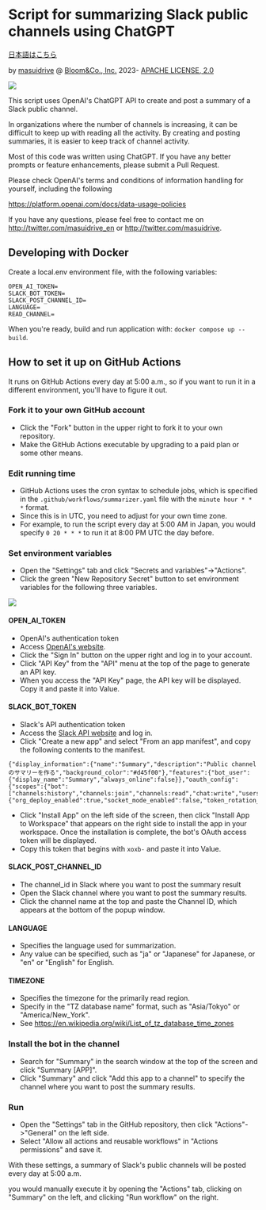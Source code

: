 # Script for summarizing Slack public channels using ChatGPT

[日本語はこちら](./README.ja.md)

by [masuidrive](https://twitter.com/masuidrive) @ [Bloom&Co., Inc.](https://www.bloom-and-co.com/) 2023-
[APACHE LICENSE, 2.0](https://www.apache.org/licenses/LICENSE-2.0)

![](./images/slack-summarized.en.png)

This script uses OpenAI's ChatGPT API to create and post a summary of a Slack public channel.

In organizations where the number of channels is increasing, it can be difficult to keep up with reading all the activity. By creating and posting summaries, it is easier to keep track of channel activity.

Most of this code was written using ChatGPT. If you have any better prompts or feature enhancements, please submit a Pull Request.

Please check OpenAI's terms and conditions of information handling for yourself, including the following

https://platform.openai.com/docs/data-usage-policies

If you have any questions, please feel free to contact me on http://twitter.com/masuidrive_en or http://twitter.com/masuidrive.

## Developing with Docker

Create a local.env environment file, with the following variables:
```
OPEN_AI_TOKEN=
SLACK_BOT_TOKEN=
SLACK_POST_CHANNEL_ID=
LANGUAGE=
READ_CHANNEL=
```

When you're ready, build and run application with:
`docker compose up --build`.

## How to set it up on GitHub Actions

It runs on GitHub Actions every day at 5:00 a.m., so if you want to run it in a different environment, you'll have to figure it out.

### Fork it to your own GitHub account

- Click the "Fork" button in the upper right to fork it to your own repository.
- Make the GitHub Actions executable by upgrading to a paid plan or some other means.

### Edit running time

- GitHub Actions uses the cron syntax to schedule jobs, which is specified in the `.github/workflows/summarizer.yaml` file with the `minute hour * * *` format.
- Since this is in UTC, you need to adjust for your own time zone.
- For example, to run the script every day at 5:00 AM in Japan, you would specify `0 20 * * *` to run it at 8:00 PM UTC the day before.

### Set environment variables

- Open the "Settings" tab and click "Secrets and variables"->"Actions".
- Click the green "New Repository Secret" button to set environment variables for the following three variables.

![](https://raw.githubusercontent.com/masuidrive/slack-summarizer/main/images/github-settings.png)

#### OPEN_AI_TOKEN

- OpenAI's authentication token
- Access [OpenAI's website](https://platform.openai.com/).
- Click the "Sign In" button on the upper right and log in to your account.
- Click "API Key" from the "API" menu at the top of the page to generate an API key.
- When you access the "API Key" page, the API key will be displayed. Copy it and paste it into Value.

#### SLACK_BOT_TOKEN

- Slack's API authentication token
- Access the [Slack API website](https://api.slack.com/) and log in.
- Click "Create a new app" and select "From an app manifest", and copy the following contents to the manifest.

```
{"display_information":{"name":"Summary","description":"Public channelのサマリーを作る","background_color":"#d45f00"},"features":{"bot_user":{"display_name":"Summary","always_online":false}},"oauth_config":{"scopes":{"bot":["channels:history","channels:join","channels:read","chat:write","users:read"]}},"settings":{"org_deploy_enabled":true,"socket_mode_enabled":false,"token_rotation_enabled":false}}
```

- Click "Install App" on the left side of the screen, then click "Install App to Workspace" that appears on the right side to install the app in your workspace. Once the installation is complete, the bot's OAuth access token will be displayed.
- Copy this token that begins with `xoxb-` and paste it into Value.

#### SLACK_POST_CHANNEL_ID

- The channel_id in Slack where you want to post the summary result
- Open the Slack channel where you want to post the summary results.
- Click the channel name at the top and paste the Channel ID, which appears at the bottom of the popup window.

#### LANGUAGE

- Specifies the language used for summarization.
- Any value can be specified, such as "ja" or "Japanese" for Japanese, or "en" or "English" for English.

#### TIMEZONE

- Specifies the timezone for the primarily read region.
- Specify in the "TZ database name" format, such as "Asia/Tokyo" or "America/New_York".
- See https://en.wikipedia.org/wiki/List_of_tz_database_time_zones

### Install the bot in the channel

- Search for "Summary" in the search window at the top of the screen and click "Summary [APP]".
- Click "Summary" and click "Add this app to a channel" to specify the channel where you want to post the summary results.

### Run

- Open the "Settings" tab in the GitHub repository, then click "Actions"->"General" on the left side.
- Select "Allow all actions and reusable workflows" in "Actions permissions" and save it.

With these settings, a summary of Slack's public channels will be posted every day at 5:00 a.m.

you would manually execute it by opening the "Actions" tab, clicking on "Summary" on the left, and clicking "Run workflow" on the right.
